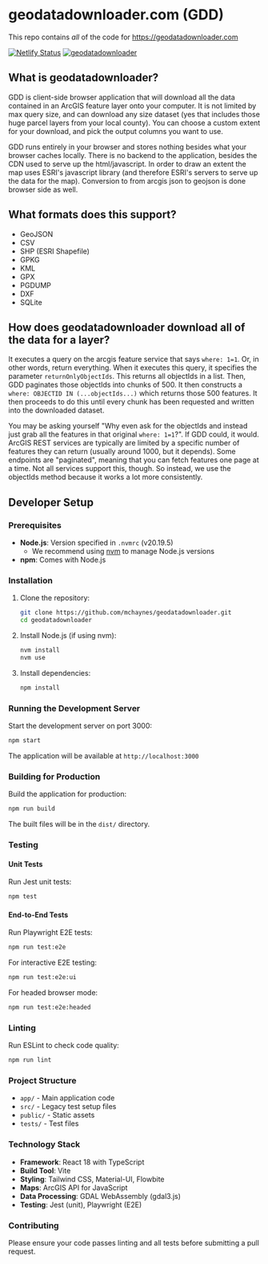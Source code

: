 # geodatadownloader.com (GDD)

This repo contains _all_ of the code for <https://geodatadownloader.com>

[![Netlify Status](https://api.netlify.com/api/v1/badges/55727701-8ed9-4074-8a16-829dcb4601db/deploy-status)](https://app.netlify.com/sites/geodatadownloader/deploys)
[![geodatadownloader](https://img.shields.io/endpoint?url=https://dashboard.cypress.io/badge/detailed/8tricd/master&style=flat&logo=cypress)](https://dashboard.cypress.io/projects/8tricd/runs)

## What is geodatadownloader?

GDD is client-side browser application that will download all the data contained
in an ArcGIS feature layer onto your computer.
It is not limited by max query size, and can download any size dataset
(yes that includes those huge parcel layers from your local county).
You can choose a custom extent for your download, and pick the output columns you want to use.

GDD runs entirely in your browser and stores nothing besides what your
browser caches locally. There is no backend to the application,
besides the CDN used to serve up the html/javascript.
In order to draw an extent the map uses ESRI's javascript library
(and therefore ESRI's servers to serve up the data for the map).
Conversion to from arcgis json to geojson is done browser side as well.

## What formats does this support?

- GeoJSON
- CSV
- SHP (ESRI Shapefile)
- GPKG
- KML
- GPX
- PGDUMP
- DXF
- SQLite

## How does geodatadownloader download all of the data for a layer?

It executes a query on the arcgis feature service that says `where: 1=1`.
Or, in other words, return everything. When it executes this query, it specifies the parameter `returnOnlyObjectIds`.
This returns all objectIds in a list.
Then, GDD paginates those objectIds into chunks of 500.
It then constructs a `where: OBJECTID IN (...objectIds...)` which returns those 500 features.
It then proceeds to do this until every chunk has been requested and written into the downloaded dataset.

You may be asking yourself "Why even ask for the objectIds and instead just grab all the features in that original `where: 1=1`?".
If GDD could, it would. ArcGIS REST services are typically are limited by a specific number of features they can return (usually around 1000, but it depends).
Some endpoints are "paginated", meaning that you can fetch features one page at a time. Not all services support this, though.
So instead, we use the objectIds method because it works a lot more consistently.

## Developer Setup

### Prerequisites

- **Node.js**: Version specified in `.nvmrc` (v20.19.5)
  - We recommend using [nvm](https://github.com/nvm-sh/nvm) to manage Node.js versions
- **npm**: Comes with Node.js

### Installation

1. Clone the repository:
   ```bash
   git clone https://github.com/mchaynes/geodatadownloader.git
   cd geodatadownloader
   ```

2. Install Node.js (if using nvm):
   ```bash
   nvm install
   nvm use
   ```

3. Install dependencies:
   ```bash
   npm install
   ```

### Running the Development Server

Start the development server on port 3000:

```bash
npm start
```

The application will be available at `http://localhost:3000`

### Building for Production

Build the application for production:

```bash
npm run build
```

The built files will be in the `dist/` directory.

### Testing

#### Unit Tests

Run Jest unit tests:

```bash
npm test
```

#### End-to-End Tests

Run Playwright E2E tests:

```bash
npm run test:e2e
```

For interactive E2E testing:

```bash
npm run test:e2e:ui
```

For headed browser mode:

```bash
npm run test:e2e:headed
```

### Linting

Run ESLint to check code quality:

```bash
npm run lint
```

### Project Structure

- `app/` - Main application code
- `src/` - Legacy test setup files
- `public/` - Static assets
- `tests/` - Test files

### Technology Stack

- **Framework**: React 18 with TypeScript
- **Build Tool**: Vite
- **Styling**: Tailwind CSS, Material-UI, Flowbite
- **Maps**: ArcGIS API for JavaScript
- **Data Processing**: GDAL WebAssembly (gdal3.js)
- **Testing**: Jest (unit), Playwright (E2E)

### Contributing

Please ensure your code passes linting and all tests before submitting a pull request.
